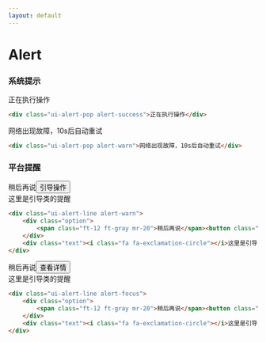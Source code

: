 ```yaml
---
layout: default
---
```


# Alert

### 系统提示

<div class="ui-alert-pop alert-success">正在执行操作</div>

```html
<div class="ui-alert-pop alert-success">正在执行操作</div>
```

<div class="ui-alert-pop alert-warn">网络出现故障，10s后自动重试</div>

```html
<div class="ui-alert-pop alert-warn">网络出现故障，10s后自动重试</div>
```

### 平台提醒

<div class="ui-alert-line alert-warn">
    <div class="option">
        <span class="ft-12 ft-gray mr-20">稍后再说</span><button class="ui-button btn-warn mini">引导操作</button>
    </div>
    <div class="text"><i class="fa fa-exclamation-circle"></i>这里是引导类的提醒</div>
</div>

```html
<div class="ui-alert-line alert-warn">
    <div class="option">
        <span class="ft-12 ft-gray mr-20">稍后再说</span><button class="ui-button btn-warn mini">引导操作</button>
    </div>
    <div class="text"><i class="fa fa-exclamation-circle"></i>这里是引导类的提醒</div>
</div>
```

<div class="ui-alert-line alert-focus">
    <div class="option">
        <span class="ft-12 ft-gray mr-20">稍后再说</span><button class="ui-button btn-focus mini">查看详情</button>
    </div>
    <div class="text"><i class="fa fa-exclamation-circle"></i>这里是引导类的提醒</div>
</div>

```html
<div class="ui-alert-line alert-focus">
    <div class="option">
        <span class="ft-12 ft-gray mr-20">稍后再说</span><button class="ui-button btn-focus mini">查看详情</button>
    </div>
    <div class="text"><i class="fa fa-exclamation-circle"></i>这里是引导类的提醒</div>
</div>
```